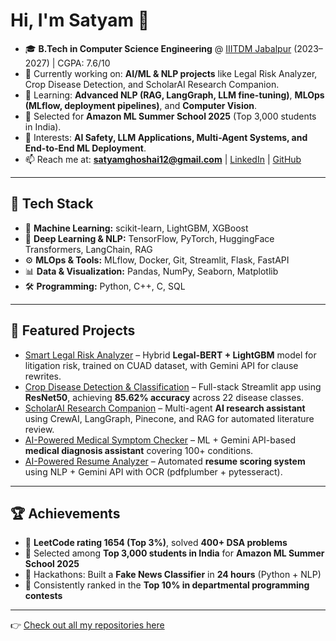 # Hi, I'm Satyam 👋  

- 🎓 **B.Tech in Computer Science Engineering** @ [IIITDM Jabalpur](https://www.iiitdmj.ac.in/) (2023–2027) | CGPA: 7.6/10  
- 🔭 Currently working on: **AI/ML & NLP projects** like Legal Risk Analyzer, Crop Disease Detection, and ScholarAI Research Companion.  
- 🌱 Learning: **Advanced NLP (RAG, LangGraph, LLM fine-tuning)**, **MLOps (MLflow, deployment pipelines)**, and **Computer Vision**.  
- 🚀 Selected for **Amazon ML Summer School 2025** (Top 3,000 students in India).  
- 🧠 Interests: **AI Safety, LLM Applications, Multi-Agent Systems, and End-to-End ML Deployment**.  
- 📫 Reach me at: **satyamghoshai12@gmail.com** | [LinkedIn](https://www.linkedin.com/in/satyam-ghosh-43b81a290/) | [GitHub](https://github.com/Satyam999999)  

---

## 🔧 Tech Stack  
- 🧠 **Machine Learning:** scikit-learn, LightGBM, XGBoost  
- 🤖 **Deep Learning & NLP:** TensorFlow, PyTorch, HuggingFace Transformers, LangChain, RAG  
- ⚙️ **MLOps & Tools:** MLflow, Docker, Git, Streamlit, Flask, FastAPI  
- 📊 **Data & Visualization:** Pandas, NumPy, Seaborn, Matplotlib  
- 🛠️ **Programming:** Python, C++, C, SQL  

---

## 📌 Featured Projects  
- [Smart Legal Risk Analyzer](https://github.com/Satyam999999/LegalMind-Intelligent-Risk-Analyzer) – Hybrid **Legal-BERT + LightGBM** model for litigation risk, trained on CUAD dataset, with Gemini API for clause rewrites.  
- [Crop Disease Detection & Classification](https://github.com/Satyam999999/Crop-Disease-Detection-Classification-Application) – Full-stack Streamlit app using **ResNet50**, achieving **85.62% accuracy** across 22 disease classes.  
- [ScholarAI Research Companion](https://github.com/Satyam999999/ScholarAI-Research-Companion) – Multi-agent **AI research assistant** using CrewAI, LangGraph, Pinecone, and RAG for automated literature review.  
- [AI-Powered Medical Symptom Checker](https://github.com/Satyam999999/AI-Powered-Medical-Symptom-Checker) – ML + Gemini API-based **medical diagnosis assistant** covering 100+ conditions.  
- [AI-Powered Resume Analyzer](https://github.com/Satyam999999/AI-Powered-Resume-Analyzer) – Automated **resume scoring system** using NLP + Gemini API with OCR (pdfplumber + pytesseract).  

---

## 🏆 Achievements  
- 🔹 **LeetCode rating 1654 (Top 3%)**, solved **400+ DSA problems**  
- 🔹 Selected among **Top 3,000 students in India** for **Amazon ML Summer School 2025**  
- 🔹 Hackathons: Built a **Fake News Classifier** in **24 hours** (Python + NLP)  
- 🔹 Consistently ranked in the **Top 10% in departmental programming contests**  

---

👉 [Check out all my repositories here]([https://github.com/Satyam999999](https://github.com/Satyam999999?tab=repositories))
